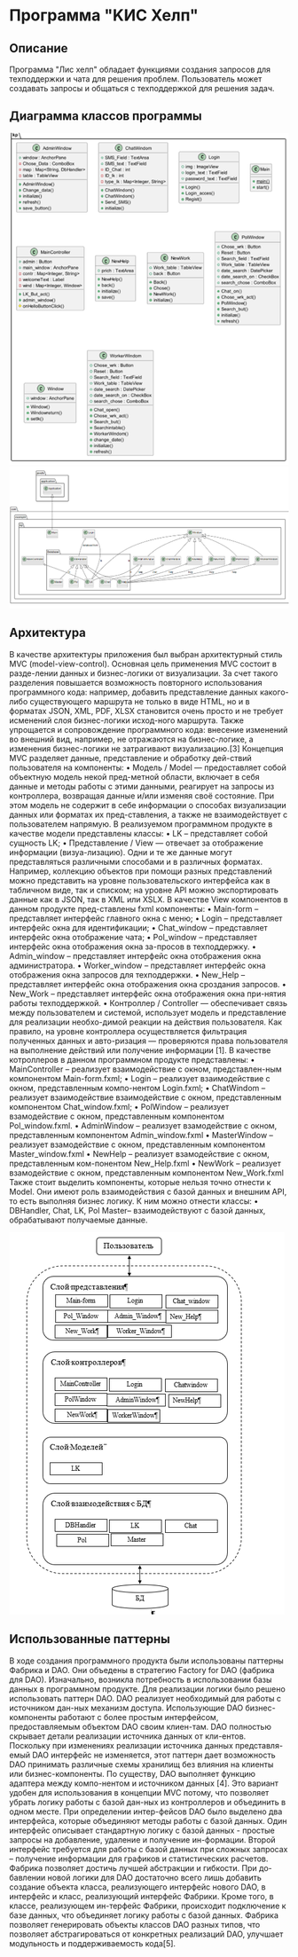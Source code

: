 # Программа "KИС Хелп"

## Описание

Программа "Лис хелп"   обладает функциями создания запросов для техподдержки и чата для решения проблем. Пользователь может создавать запросы и общаться с техподдержкой для решения задач.

## Диаграмма классов программы
![img.png](img/img.png)
![img_1.png](img/img_1.png)

## Архитектура
В качестве архитектуры приложения был выбран архитектурный стиль МVC (model-view-control). Основная цель применения MVC состоит в разде-лении данных и бизнес-логики от визуализации. За счет такого разделения повышается возможность повторного использования программного кода: например, добавить представление данных какого-либо существующего маршрута не только в виде HTML, но и в форматах JSON, XML, PDF, XLSX становится очень просто и не требует исменений слоя бизнес-логики исход-ного маршрута. Также упрощается и сопровождение программного кода: внесение изменений во внешний вид, например, не отражаются на бизнес-логике, а изменения бизнес-логики не затрагивают визуализацию.[3]
Концепция MVC разделяет данные, представление и обработку дей-ствий пользователя на компоненты:
•	Модель / Model — предоставляет собой объектную модель некой пред-метной области, включает в себя данные и методы работы с этими данными, реагирует на запросы из контроллера, возвращая данные и/или изменяя своё состояние. При этом модель не содержит в себе информации о способах визуализации данных или форматах их пред-ставления, а также не взаимодействует с пользователем напрямую. В реализуемом программном продукте в качестве модели представлены классы: 
•	LK – представляет собой сущность LK; 
•	Представление / View — отвечает за отображение информации (визуа-лизацию). Одни и те же данные могут представляться различными способами и в различных форматах. Например, коллекцию объектов при помощи разных представлений можно представить на уровне пользовательского интерфейса как в табличном виде, так и списком; на уровне API можно экспортировать данные как в JSON, так в XML или XSLX. В качестве View компонентов в данном продукте пред-ставлены fxml компоненты: 
•	Main-form – представляет интерфейс главного окна с меню;
•	Login – представляет интерфейс окна для идентификации;
•	Chat_window – представляет интерфейс окна отображение чата;
•	Pol_window – представляет интерфейс окна отображения окна за-просов в техподдержку.
•	Admin_window – представляет интерфейс окна отображения окна администратора.
•	Worker_window – представляет интерфейс окна отображения окна запросов для техподдержки.
•	New_Help – представляет интерфейс окна отображения окна сроздания запросов.
•	New_Work – представляет интерфейс окна отображения окна при-нятия работы техподдержкой.
•	Контроллер / Controller — обеспечивает связь между пользователем и системой, использует модель и представление для реализации необхо-димой реакции на действия пользователя. Как правило, на уровне контроллера осуществляется фильтрация полученных данных и авто-ризация — проверяются права пользователя на выполнение действий или получение информации [1]. В качестве котроллеров в данном программном продукте представлены:
•	MainController – реализует взаимодействие с окном, представлен-ным компонентом Main-form.fxml;
•	Login – реализует взаимодействие с окном, представленным компо-нентом Login.fxml;
•	ChatWindom – реализует взаимодействие взаимодействие с окном, представленным компонентом Chat_window.fxml;
•	PolWindow – реализует взамодействие с окном, представленным компонентом Pol_window.fxml.
•	AdminWindow – реализует взамодействие с окном, представленным компонентом Admin_window.fxml
•	MasterWindow – реализует взамодействие с окном, представленным компонентом Master_window.fxml
•	NewHelp – реализует взамодействие с окном, представленным ком-понентом New_Help.fxml
•	NewWork – реализует взамодействие с окном, представленным компонентом New_Work.fxml
Также стоит выделить компоненты, которые нельзя точно отнести к Model. Они имеют роль взаимодействия с базой данных и внешним API, то есть выполняя бизнес логику. К ним можно отнести классы: 
•	DBHandler, Chat, LK, Pol Master– взаимодействуют с базой данных, обрабатывают получаемые данные. 

![](img/diagram.png)

## Использованные паттерны
В ходе создания программного продукта были использованы паттерны Фабрика и DAO. Они объедены в стратегию Factory for DAO (фабрика для DAO). Изначально, возникла потребность в использовании базы данных в программном продукте. Для реализации логики было решено использовать паттерн DAO. DAO реализует необходимый для работы с источником дан-ных механизм доступа.   Использующие DAO бизнес-компоненты работают с более простым интерфейсом, предоставляемым объектом DAO своим клиен-там. DAO полностью скрывает детали реализации источника данных от кли-ентов. Поскольку при изменениях реализации источника данных представля-емый DAO интерфейс не изменяется, этот паттерн дает возможность DAO принимать различные схемы хранилищ без влияния на клиенты или бизнес-компоненты. По существу, DAO выполняет функцию адаптера между компо-нентом и источником данных [4]. Это вариант удобен для использования в концепции MVC потому, что позволяет убрать логику работы с базой дан-ных из контроллеров и объединить в одном месте. При определении интер-фейсов DAO было выделено два интерфейса, которые объединяют методы работы с базой данных. Один интерфейс описывает стандартную логику с базой данных - простые запросы на добавление, удаление и получение ин-формации.  Второй интерфейс требуется для работы с базой данных при сложных запросах – получение информации для графиков и статистических расчетов. 
 	Фабрика позволяет достичь лучшей абстракции и гибкости. При до-бавлении новой логики для DAO достаточно всего лишь добавить создание объекта класса, реализующего интерфейс нового DAO, в интерфейс и класс, реализующий интерфейс Фабрики. Кроме того, в классе, реализующем ин-терфейс Фабрики, происходит подключение к базе данных, что объединяет логику работы с базой данных. Фабрика позволяет генерировать объекты классов DAO разных типов, что позволяет абстрагироваться от конкретных реализаций DAO, улучшает модульность и поддерживаемость кода[5].

